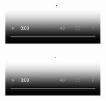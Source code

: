 
<video src="https://cdn.discordapp.com/assets/collectibles/nameplates/spell/black_mana/asset.webm" poster="https://cdn.discordapp.com/assets/collectibles/nameplates/spell/black_mana/static.png" playsinline="" class="img__4bbc6 preview__4bbc6" autoplay="" tabindex="-1"></video>

<video src="https://cdn.discordapp.com/assets/collectibles/nameplates/spell/white_mana/asset.webm" poster="https://cdn.discordapp.com/assets/collectibles/nameplates/spell/white_mana/static.png" playsinline="" class="img__4bbc6 preview__4bbc6" tabindex="-1"></video>

